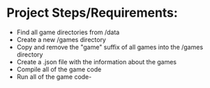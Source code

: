 # Project Steps/Requirements:

- Find all game directories from /data
- Create a new /games directory 
- Copy and remove the "game" suffix of all games into the /games directory
- Create a .json file with the information about the games
- Compile all of the game code 
- Run all of the game code-
